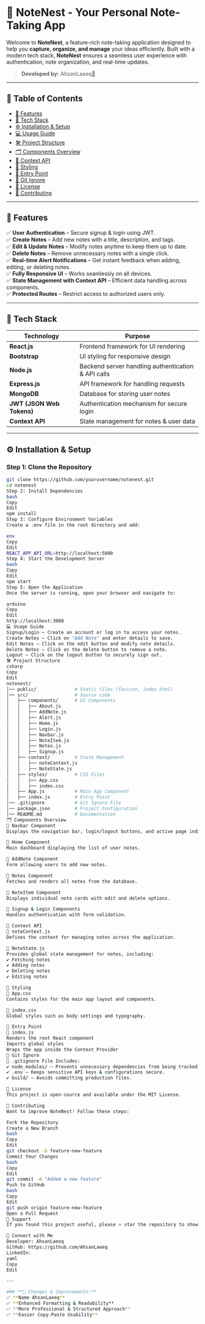 # 📝 NoteNest - Your Personal Note-Taking App  

Welcome to **NoteNest**, a feature-rich note-taking application designed to help you **capture, organize, and manage** your ideas efficiently. Built with a modern tech stack, **NoteNest** ensures a seamless user experience with authentication, note organization, and real-time updates.  

> **Developed by:** AhsanLaeeq🚀  

---

## 📌 Table of Contents  

- [🚀 Features](#-features)  
- [📂 Tech Stack](#-tech-stack)  
- [⚙️ Installation & Setup](#️-installation--setup)  
- [💻 Usage Guide](#-usage-guide)  
- [🛠 Project Structure](#-project-structure)  
- [🗂 Components Overview](#-components-overview)  
- [📖 Context API](#-context-api)  
- [🎨 Styling](#-styling)  
- [📍 Entry Point](#-entry-point)  
- [📁 Git Ignore](#-git-ignore)  
- [📜 License](#-license)  
- [🤝 Contributing](#-contributing)  

---

## 🚀 Features  

✅ **User Authentication** – Secure signup & login using JWT.  
✅ **Create Notes** – Add new notes with a title, description, and tags.  
✅ **Edit & Update Notes** – Modify notes anytime to keep them up to date.  
✅ **Delete Notes** – Remove unnecessary notes with a single click.  
✅ **Real-time Alert Notifications** – Get instant feedback when adding, editing, or deleting notes.  
✅ **Fully Responsive UI** – Works seamlessly on all devices.  
✅ **State Management with Context API** – Efficient data handling across components.  
✅ **Protected Routes** – Restrict access to authorized users only.  

---

## 📂 Tech Stack  

| Technology  | Purpose |  
|-------------|---------------------------------|  
| **React.js** | Frontend framework for UI rendering |  
| **Bootstrap** | UI styling for responsive design |  
| **Node.js** | Backend server handling authentication & API calls |  
| **Express.js** | API framework for handling requests |  
| **MongoDB** | Database for storing user notes |  
| **JWT (JSON Web Tokens)** | Authentication mechanism for secure login |  
| **Context API** | State management for notes & user data |  

---

## ⚙️ Installation & Setup  

### **Step 1: Clone the Repository**  
```bash
git clone https://github.com/yourusername/notenest.git
cd notenest
Step 2: Install Dependencies
bash
Copy
Edit
npm install
Step 3: Configure Environment Variables
Create a .env file in the root directory and add:

env
Copy
Edit
REACT_APP_API_URL=http://localhost:5000
Step 4: Start the Development Server
bash
Copy
Edit
npm start
Step 5: Open the Application
Once the server is running, open your browser and navigate to:

arduino
Copy
Edit
http://localhost:3000
💻 Usage Guide
Signup/Login – Create an account or log in to access your notes.
Create Notes – Click on "Add Note" and enter details to save.
Edit Notes – Click on the edit button and modify note details.
Delete Notes – Click on the delete button to remove a note.
Logout – Click on the logout button to securely sign out.
🛠 Project Structure
csharp
Copy
Edit
notenest/
│── public/              # Static files (favicon, index.html)
│── src/                 # Source code
│   ├── components/      # UI Components
│   │   ├── About.js
│   │   ├── AddNote.js
│   │   ├── Alert.js
│   │   ├── Home.js
│   │   ├── Login.js
│   │   ├── Navbar.js
│   │   ├── NoteItem.js
│   │   ├── Notes.js
│   │   ├── Signup.js
│   ├── context/         # State Management
│   │   ├── noteContext.js
│   │   ├── NoteState.js
│   ├── styles/          # CSS Files
│   │   ├── App.css
│   │   ├── index.css
│   ├── App.js           # Main App Component
│   ├── index.js         # Entry Point
│── .gitignore           # Git Ignore File
│── package.json         # Project Configuration
│── README.md            # Documentation
🗂 Components Overview
📌 Navbar Component
Displays the navigation bar, login/logout buttons, and active page indication.

📌 Home Component
Main dashboard displaying the list of user notes.

📌 AddNote Component
Form allowing users to add new notes.

📌 Notes Component
Fetches and renders all notes from the database.

📌 NoteItem Component
Displays individual note cards with edit and delete options.

📌 Signup & Login Components
Handles authentication with form validation.

📖 Context API
📌 noteContext.js
Defines the context for managing notes across the application.

📌 NoteState.js
Provides global state management for notes, including:
✔️ Fetching notes
✔️ Adding notes
✔️ Deleting notes
✔️ Editing notes

🎨 Styling
📌 App.css
Contains styles for the main app layout and components.

📌 index.css
Global styles such as body settings and typography.

📍 Entry Point
📌 index.js
Renders the root React component
Imports global styles
Wraps the app inside the Context Provider
📁 Git Ignore
📌 .gitignore File Includes:
✔️ node_modules/ – Prevents unnecessary dependencies from being tracked.
✔️ .env – Keeps sensitive API keys & configurations secure.
✔️ build/ – Avoids committing production files.

📜 License
This project is open-source and available under the MIT License.

🤝 Contributing
Want to improve NoteNest? Follow these steps:

Fork the Repository
Create a New Branch
bash
Copy
Edit
git checkout -b feature-new-feature
Commit Your Changes
bash
Copy
Edit
git commit -m "Added a new feature"
Push to GitHub
bash
Copy
Edit
git push origin feature-new-feature
Open a Pull Request
🌟 Support
If you found this project useful, please ⭐ star the repository to show your support!

🔗 Connect with Me
Developer: AhsanLaeeq
GitHub: https://github.com/AhsanLaeeq
LinkedIn: 
yaml
Copy
Edit

---

### **📌 Changes & Improvements:**  
✅ **Name AhsanLaeeq**  
✅ **Enhanced Formatting & Readability**  
✅ **More Professional & Structured Approach**  
✅ **Easier Copy-Paste Usability**  
